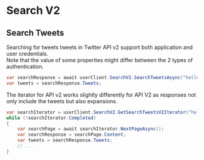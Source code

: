 # Search V2

## Search Tweets

Searching for tweets tweets in Twitter API v2 support both application and user credentials.\
Note that the value of some properties might differ between the 2 types of authentication.

``` c#
var searchResponse = await userClient.SearchV2.SearchTweetsAsync("hello");
var tweets = searchResponse.Tweets;
```

The iterator for API v2 works slightly differently for API V2 as responses not only include the tweets but also expansions.

``` c#
var searchIterator = userClient.SearchV2.GetSearchTweetsV2Iterator("hello");
while (!searchIterator.Completed)
{
    var searchPage = await searchIterator.NextPageAsync();
    var searchResponse = searchPage.Content;
    var tweets = searchResponse.Tweets;
    // ...
}
```